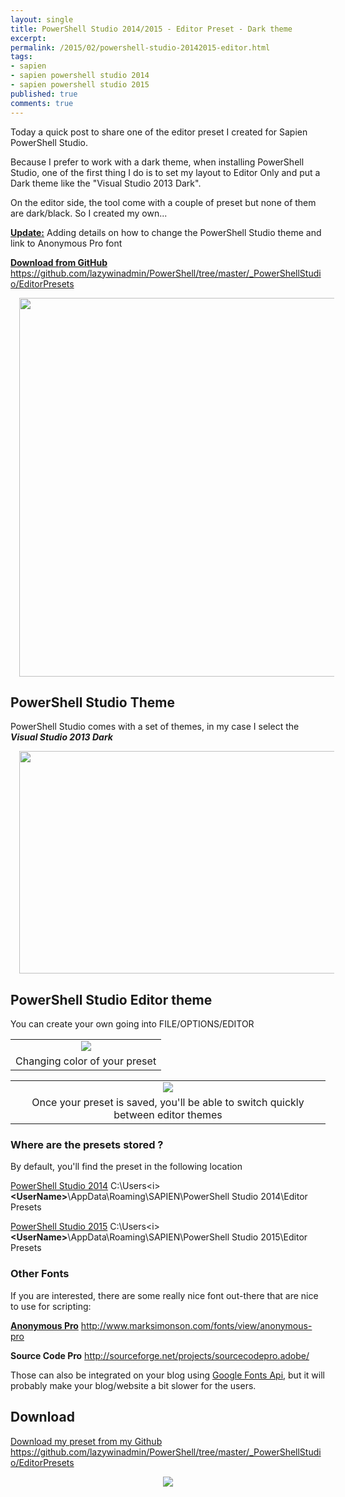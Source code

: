 ```yaml
---
layout: single
title: PowerShell Studio 2014/2015 - Editor Preset - Dark theme
excerpt: 
permalink: /2015/02/powershell-studio-20142015-editor.html
tags: 
- sapien
- sapien powershell studio 2014
- sapien powershell studio 2015
published: true
comments: true
---
```



Today a quick post to share one of the editor preset I created for Sapien PowerShell Studio.

Because I prefer to work with a dark theme, when installing PowerShell Studio, one of the first thing I do is to set my layout to Editor Only and put a Dark theme like the "Visual Studio 2013 Dark".

On the editor side, the tool come with a couple of preset but none of them are dark/black.
So I created my own...

<b><u>Update:</u></b> Adding details on how to change the PowerShell Studio theme and link to Anonymous Pro font

<u><b>Download from GitHub</b></u>
<a href="https://github.com/lazywinadmin/PowerShell/tree/master/_PowerShellStudio/EditorPresets" target="_blank">https://github.com/lazywinadmin/PowerShell/tree/master/_PowerShellStudio/EditorPresets</a>

<div class="separator" style="clear: both; text-align: center;"><a href="{{ site.url }}/images/2015/20150204_PowerShell_Studio_20142015_-_Editor_Preset__Dark_theme/PowerShellStudio_EditorPreset_Black__1458837646__-919x871.png" imageanchor="1" style="margin-left: 1em; margin-right: 1em;"><img border="0" src="{{ site.url }}/images/2015/20150204_PowerShell_Studio_20142015_-_Editor_Preset__Dark_theme/PowerShellStudio_EditorPreset_Black__1458837646__-919x871.png" height="606" width="640" /></a></div>

## PowerShell Studio Theme

PowerShell Studio comes with a set of themes, in my case I select the <b><i>Visual Studio 2013 Dark</i></b>

<div class="separator" style="clear: both; text-align: center;"><a href="{{ site.url }}/images/2015/20150204_PowerShell_Studio_20142015_-_Editor_Preset__Dark_theme/2015-02-28_12-26-46__946352000__-872x486.png" imageanchor="1" style="margin-left: 1em; margin-right: 1em;"><img border="0" src="{{ site.url }}/images/2015/20150204_PowerShell_Studio_20142015_-_Editor_Preset__Dark_theme/2015-02-28_12-26-46__946352000__-872x486.png" height="356" width="640" /></a></div>

## PowerShell Studio Editor theme

You can create your own going into FILE/OPTIONS/EDITOR

<table align="center" cellpadding="0" cellspacing="0" class="tr-caption-container" style="margin-left: auto; margin-right: auto; text-align: center;"><tbody><tr><td style="text-align: center;"><a href="{{ site.url }}/images/2015/20150204_PowerShell_Studio_20142015_-_Editor_Preset__Dark_theme/PowerShellStudio-EditorPreset_Options_v3__726004878__-427x424.png" imageanchor="1" style="margin-left: auto; margin-right: auto;"><img border="0" src="{{ site.url }}/images/2015/20150204_PowerShell_Studio_20142015_-_Editor_Preset__Dark_theme/PowerShellStudio-EditorPreset_Options_v3__726004878__-427x424.png" /></a></td></tr><tr><td class="tr-caption" style="text-align: center;">Changing color of your preset</td></tr></tbody></table>
<table align="center" cellpadding="0" cellspacing="0" class="tr-caption-container" style="margin-left: auto; margin-right: auto; text-align: center;"><tbody><tr><td style="text-align: center;"><a href="{{ site.url }}/images/2015/20150204_PowerShell_Studio_20142015_-_Editor_Preset__Dark_theme/PowerShellStudio-EditorPreset_Options_v2__2062284198__-713x654.png" imageanchor="1" style="margin-left: auto; margin-right: auto;"><img border="0" src="{{ site.url }}/images/2015/20150204_PowerShell_Studio_20142015_-_Editor_Preset__Dark_theme/PowerShellStudio-EditorPreset_Options_v2__2062284198__-713x654.png" /></a></td></tr><tr><td class="tr-caption" style="text-align: center;">Once your preset is saved, you'll be able to switch quickly between editor themes</td></tr></tbody></table>

### Where are the presets stored ?

By default, you'll find the preset in the following location

<u>PowerShell Studio 2014</u>
C:\Users\<i><b>&lt;UserName&gt;</b></i>\AppData\Roaming\SAPIEN\PowerShell Studio 2014\Editor Presets

<u>PowerShell Studio 2015</u>
C:\Users\<i><b>&lt;UserName&gt;</b></i>\AppData\Roaming\SAPIEN\PowerShell Studio 2015\Editor Presets

### Other Fonts

If you are interested, there are some really nice font out-there that are nice to use for scripting:

<b><u>Anonymous Pro</u></b>
http://www.marksimonson.com/fonts/view/anonymous-pro

<b>Source Code Pro</b>
http://sourceforge.net/projects/sourcecodepro.adobe/


Those can also be integrated on your blog using <a href="https://www.google.com/fonts#UsePlace:use/Collection:Anonymous+Pro" target="_blank">Google Fonts Api</a>, but it will probably make your blog/website a bit slower for the users.

## Download

<u>Download my preset from my Github</u>
<a href="https://github.com/lazywinadmin/PowerShell/tree/master/_PowerShellStudio/EditorPresets" target="_blank">https://github.com/lazywinadmin/PowerShell/tree/master/_PowerShellStudio/EditorPresets</a>

<div class="separator" style="clear: both; text-align: center;"><a href="{{ site.url }}/images/2015/20150204_PowerShell_Studio_20142015_-_Editor_Preset__Dark_theme/2015-02-28_12-31-58__1912926846__-616x330.png" imageanchor="1" style="margin-left: 1em; margin-right: 1em;"><img border="0" src="{{ site.url }}/images/2015/20150204_PowerShell_Studio_20142015_-_Editor_Preset__Dark_theme/2015-02-28_12-31-58__1912926846__-616x330.png" /></a></div>